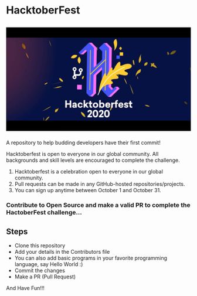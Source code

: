 # HacktoberFest

## ![Hacktober Fest 2020](HacktoberFest.jpg)

A repository to help budding developers have their first commit!

Hacktoberfest is open to everyone in our global community. All backgrounds and skill levels are encouraged to complete the challenge.

1. Hacktoberfest is a celebration open to everyone in our global community.
2. Pull requests can be made in any GitHub-hosted repositories/projects.
3. You can sign up anytime between October 1 and October 31.

### Contribute to Open Source and make a valid PR to complete the HactoberFest challenge...

## Steps

- Clone this repository
- Add your details in the Contributors file
- You can also add basic programs in your favorite programming language, say Hello World :)
- Commit the changes
- Make a PR (Pull Request)

And Have Fun!!!
